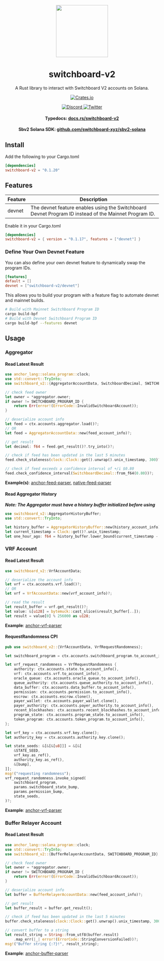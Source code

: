 <div align="center">
  <a href="#">
    <img height="170" src="https://github.com/switchboard-xyz/sbv2-core/raw/main/website/static/img/icons/switchboard/avatar.svg" />
  </a>

  <h1>switchboard-v2</h1>

  <p>A Rust library to interact with Switchboard V2 accounts on Solana.</p>

  <p>
	  <a href="https://crates.io/crates/switchboard-v2">
      <img alt="Crates.io" src="https://img.shields.io/crates/v/switchboard-v2?label=switchboard-v2&logo=rust" />
    </a>
  </p>

  <p>
    <a href="https://discord.gg/switchboardxyz">
      <img alt="Discord" src="https://img.shields.io/discord/841525135311634443?color=blueviolet&logo=discord&logoColor=white">
    </a>
    <a href="https://twitter.com/switchboardxyz">
      <img alt="Twitter" src="https://img.shields.io/twitter/follow/switchboardxyz?label=Follow+Switchboard" />
    </a>
  </p>

  <h4>
    <strong>Typedocs: </strong><a href="https://docs.rs/switchboard-v2/latest/switchboard-v2/">docs.rs/switchboard-v2</a>
  </h4>
  <h4>
    <strong>Sbv2 Solana SDK: </strong><a href="https://github.com/switchboard-xyz/sbv2-solana">github.com/switchboard-xyz/sbv2-solana</a>
  </h4>
</div>

## Install

Add the following to your Cargo.toml

```toml
[dependencies]
switchboard-v2 = "0.1.20"
```

## Features

| Feature | Description                                                                                           |
| ------- | ----------------------------------------------------------------------------------------------------- |
| devnet  | The devnet feature enables using the Switchboard Devnet Program ID instead of the Mainnet Program ID. |

Enable it in your Cargo.toml

```toml
[dependencies]
switchboard-v2 = { version = "0.1.17", features = ["devnet"] }
```

### Define Your Own Devnet Feature

You can also define your own devnet feature to dynamically swap the program IDs.

```toml
[features]
default = []
devnet = ["switchboard-v2/devnet"]
```

This allows you to build your program with a feature flag to automate devnet and
mainnet builds.

```bash
# Build with Mainnet Switchboard Program ID
cargo build-bpf
# Build with Devnet Switchboard Program ID
cargo build-bpf --features devnet
```

## Usage

### Aggregator

#### Read Latest Result

```rust
use anchor_lang::solana_program::clock;
use std::convert::TryInto;
use switchboard_v2::{AggregatorAccountData, SwitchboardDecimal, SWITCHBOARD_PROGRAM_ID};

// check feed owner
let owner = *aggregator.owner;
if owner != SWITCHBOARD_PROGRAM_ID {
    return Err(error!(ErrorCode::InvalidSwitchboardAccount));
}

// deserialize account info
let feed = ctx.accounts.aggregator.load()?;
// OR
let feed = AggregatorAccountData::new(feed_account_info)?;

// get result
let decimal: f64 = feed.get_result()?.try_into()?;

// check if feed has been updated in the last 5 minutes
feed.check_staleness(clock::Clock::get().unwrap().unix_timestamp, 300)?;

// check if feed exceeds a confidence interval of +/i $0.80
feed.check_confidence_interval(SwitchboardDecimal::from_f64(0.80))?;
```

**Example(s)**:
[anchor-feed-parser](https://github.com/switchboard-xyz/sbv2-solana/blob/main/examples/programs/anchor-feed-parser/src/lib.rs),
[native-feed-parser](https://github.com/switchboard-xyz/sbv2-solana/blob/main/examples/programs/native-feed-parser/src/lib.rs)

#### Read Aggregator History

**_Note: The Aggregator must have a history buffer initialized before using_**

```rust
use switchboard_v2::AggregatorHistoryBuffer;
use std::convert::TryInto;

let history_buffer = AggregatorHistoryBuffer::new(history_account_info)?;
let current_timestamp = Clock::get()?.unix_timestamp;
let one_hour_ago: f64 = history_buffer.lower_bound(current_timestamp - 3600).unwrap().try_into()?;
```

### VRF Account

#### Read Latest Result

```rust
use switchboard_v2::VrfAccountData;

// deserialize the account info
let vrf = ctx.accounts.vrf.load()?;
// OR
let vrf = VrfAccountData::new(vrf_account_info)?;

// read the result
let result_buffer = vrf.get_result()?;
let value: &[u128] = bytemuck::cast_slice(&result_buffer[..]);
let result = value[0] % 256000 as u128;
```

**Example**:
[anchor-vrf-parser](https://github.com/switchboard-xyz/sbv2-solana/blob/main/examples/programs/anchor-vrf-parser/src/actions/update_result.rs)

#### RequestRandomness CPI

```rust
pub use switchboard_v2::{VrfAccountData, VrfRequestRandomness};

let switchboard_program = ctx.accounts.switchboard_program.to_account_info();

let vrf_request_randomness = VrfRequestRandomness {
    authority: ctx.accounts.state.to_account_info(),
    vrf: ctx.accounts.vrf.to_account_info(),
    oracle_queue: ctx.accounts.oracle_queue.to_account_info(),
    queue_authority: ctx.accounts.queue_authority.to_account_info(),
    data_buffer: ctx.accounts.data_buffer.to_account_info(),
    permission: ctx.accounts.permission.to_account_info(),
    escrow: ctx.accounts.escrow.clone(),
    payer_wallet: ctx.accounts.payer_wallet.clone(),
    payer_authority: ctx.accounts.payer_authority.to_account_info(),
    recent_blockhashes: ctx.accounts.recent_blockhashes.to_account_info(),
    program_state: ctx.accounts.program_state.to_account_info(),
    token_program: ctx.accounts.token_program.to_account_info(),
};

let vrf_key = ctx.accounts.vrf.key.clone();
let authority_key = ctx.accounts.authority.key.clone();

let state_seeds: &[&[&[u8]]] = &[&[
    &STATE_SEED,
    vrf_key.as_ref(),
    authority_key.as_ref(),
    &[bump],
]];
msg!("requesting randomness");
vrf_request_randomness.invoke_signed(
    switchboard_program,
    params.switchboard_state_bump,
    params.permission_bump,
    state_seeds,
)?;

```

**Example**:
[anchor-vrf-parser](https://github.com/switchboard-xyz/sbv2-solana/blob/main/examples/programs/anchor-vrf-parser/src/actions/request_result.rs)

### Buffer Relayer Account

#### Read Latest Result

```rust
use anchor_lang::solana_program::clock;
use std::convert::TryInto;
use switchboard_v2::{BufferRelayerAccountData, SWITCHBOARD_PROGRAM_ID};

// check feed owner
let owner = *aggregator.owner;
if owner != SWITCHBOARD_PROGRAM_ID {
    return Err(error!(ErrorCode::InvalidSwitchboardAccount));
}

// deserialize account info
let buffer = BufferRelayerAccountData::new(feed_account_info)?;

// get result
let buffer_result = buffer.get_result();

// check if feed has been updated in the last 5 minutes
buffer.check_staleness(clock::Clock::get().unwrap().unix_timestamp, 300)?;

// convert buffer to a string
let result_string = String::from_utf8(buffer.result)
    .map_err(|_| error!(ErrorCode::StringConversionFailed))?;
msg!("Buffer string {:?}!", result_string);
```

**Example**:
[anchor-buffer-parser](https://github.com/switchboard-xyz/sbv2-solana/blob/main/examples/programs/anchor-buffer-parser/src/lib.rs)
